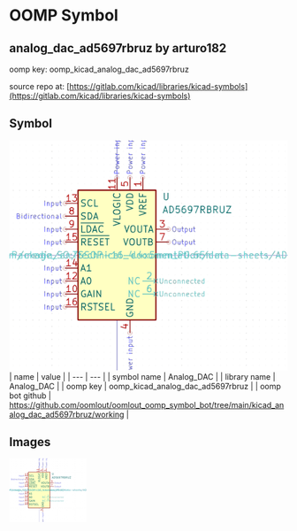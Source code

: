 # OOMP Symbol  
## analog_dac_ad5697rbruz  by arturo182  
  
oomp key: oomp_kicad_analog_dac_ad5697rbruz  
  
source repo at: [https://gitlab.com/kicad/libraries/kicad-symbols](https://gitlab.com/kicad/libraries/kicad-symbols)  
## Symbol  
  
[![working.png](working_600.png)](working.png)  
| name | value | 
| --- | --- | 
| symbol name | Analog_DAC | 
| library name | Analog_DAC | 
| oomp key | oomp_kicad_analog_dac_ad5697rbruz | 
| oomp bot github | https://github.com/oomlout/oomlout_oomp_symbol_bot/tree/main/kicad_analog_dac_ad5697rbruz/working | 
## Images  
  
[![working.png](working_140.png)](working.png)  

